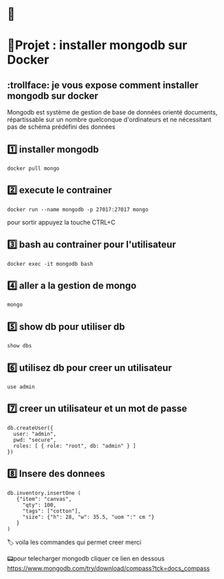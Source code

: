 # :bookmark:
# :bookmark:Projet : installer mongodb sur Docker 
## :trollface: je vous expose comment installer mongodb sur docker 

Mongodb est système de gestion de base de données orienté documents, répartissable sur un nombre quelconque d'ordinateurs et ne nécessitant pas de schéma prédéfini des données

1️⃣  installer mongodb
---------------------
```
docker pull mongo
```
2️⃣ execute le contrainer 
------------------------
```
docker run --name mongodb -p 27017:27017 mongo
```
pour sortir appuyez la touche CTRL+C

3️⃣ bash au contrainer pour l'utilisateur 
-----------------------------------------
```
docker exec -it mongodb bash
```
4️⃣ aller a la gestion de mongo 
-------------------------------
```
mongo
```
5️⃣ show db pour utiliser db
----------------------------
```
show dbs
```
6️⃣ utilisez db pour creer un utilisateur
-----------------------------------------
```
use admin 
```
7️⃣ creer un utilisateur et un mot de passe
-------------------------------------------
```
db.createUser({
  user: "admin", 
  pwd: "secure", 
  roles: [ { role: "root", db: "admin" } ]
})
```
8️⃣  Insere des donnees 
-----------------------
```
db.inventory.insertOne ( 
   {"item": "canvas", 
     "qty": 100, 
     "tags": ["cotton"], 
     "size": {"h": 28, "w": 35.5, "uom ":" cm "} 
   } 
)
```
:label: voila les commandes qui permet creer merci 

:pager:pour  telecharger mongodb cliquer ce lien en dessous 
https://www.mongodb.com/try/download/compass?tck=docs_compass

